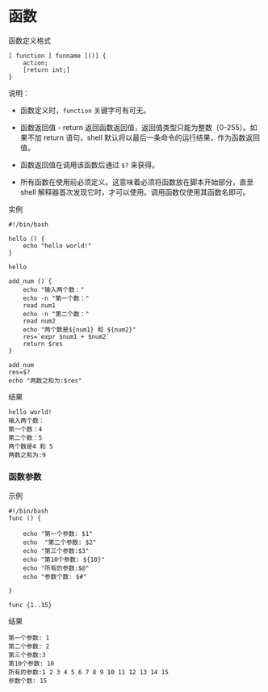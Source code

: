 # 函数

函数定义格式

```shell
[ function ] funname [()] {
    action;
    [return int;]
}
```

说明：

- 函数定义时，`function` 关键字可有可无。

- 函数返回值 - return 返回函数返回值，返回值类型只能为整数（0-255）。如果不加 return 语句，shell 默认将以最后一条命令的运行结果，作为函数返回值。

- 函数返回值在调用该函数后通过 `$?` 来获得。

- 所有函数在使用前必须定义。这意味着必须将函数放在脚本开始部分，直至 shell 解释器首次发现它时，才可以使用。调用函数仅使用其函数名即可。

实例

```shell
#!/bin/bash

hello () {
    echo "hello world!" 
}

hello

add_num () {
    echo "输入两个数："
    echo -n "第一个数："
    read num1
    echo -n "第二个数："
    read num2
    echo "两个数是${num1} 和 ${num2}"
    res=`expr $num1 + $num2`
    return $res
}

add_num
res=$?
echo "两数之和为:$res"
```

结果

```
hello world!
输入两个数：
第一个数：4
第二个数：5
两个数是4 和 5
两数之和为:9
```

### 函数参数

示例

```shell
#!/bin/bash
func () {

    echo "第一个参数: $1"
    echo  "第二个参数: $2"
    echo "第三个参数:$3"
    echo "第10个参数: ${10}"
    echo "所有的参数:$@"
    echo "参数个数: $#"

}

func {1..15}
```

结果

```
第一个参数: 1
第二个参数: 2
第三个参数:3
第10个参数: 10
所有的参数:1 2 3 4 5 6 7 8 9 10 11 12 13 14 15
参数个数: 15
```

